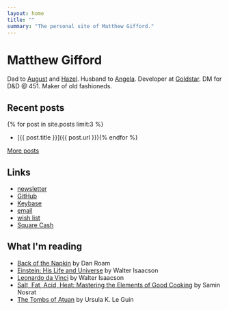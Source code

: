 ```yaml
---
layout: home
title: ""
summary: "The personal site of Matthew Gifford."
---
```


# Matthew Gifford

Dad to [August](http://www.augustgifford.com/) and [Hazel](http://www.hazelgifford.com/). Husband to [Angela](http://www.thegiffordranch.com/). Developer at [Goldstar](https://www.goldstar.com/). DM for D&D @ 451. Maker of old fashioneds.

## Recent posts

{% for post in site.posts limit:3 %}	
- [{{ post.title }}]({{ post.url }}){% endfor %} 

[More posts](/posts)

## Links

- [newsletter](/newsletter)
- [GitHub](https://github.com/mattg)
- [Keybase](https://keybase.io/giff)
- [email](mailto:hello@matthewgifford.com)
- [wish list](http://www.amazon.com/gp/registry/wishlist/O31YDA173GFW/ref=cm_wl_rlist_go_o?sort=priority&itemPerPage=25)
- [Square Cash](https://cash.me/$matthewgifford)

## What I'm reading

- [Back of the Napkin](https://amzn.to/2RjyUqi) by Dan Roam
- [Einstein: His Life and Universe](https://amzn.to/2LCcbAx) by Walter Isaacson
- [Leonardo da Vinci](https://amzn.to/2LCgE69) by Walter Isaacson
- [Salt, Fat, Acid, Heat: Mastering the Elements of Good Cooking](https://amzn.to/2GHyoOR) by Samin Nosrat
- [The Tombs of Atuan](https://amzn.to/2LzKxUG) by Ursula K. Le Guin
